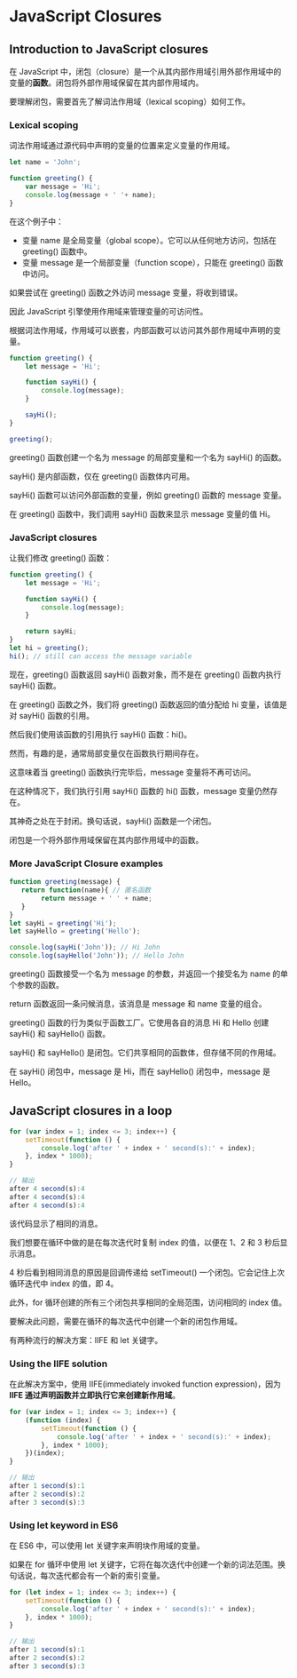 # JavaScript Closures

## Introduction to JavaScript closures

在 JavaScript 中，闭包（closure）是一个从其内部作用域引用外部作用域中的变量的**函数**。闭包将外部作用域保留在其内部作用域内。

要理解闭包，需要首先了解词法作用域（lexical scoping）如何工作。

### Lexical scoping

词法作用域通过源代码中声明的变量的位置来定义变量的作用域。

```js
let name = 'John';

function greeting() { 
    var message = 'Hi';
    console.log(message + ' '+ name);
}
```

在这个例子中：

- 变量 name 是全局变量（global scope）。它可以从任何地方访问，包括在 greeting() 函数中。
- 变量 message 是一个局部变量（function scope），只能在 greeting() 函数中访问。

如果尝试在 greeting() 函数之外访问 message 变量，将收到错误。

因此 JavaScript 引擎使用作用域来管理变量的可访问性。

根据词法作用域，作用域可以嵌套，内部函数可以访问其外部作用域中声明的变量。

```js
function greeting() {
    let message = 'Hi';

    function sayHi() {
        console.log(message);
    }

    sayHi();
}

greeting();
```

greeting() 函数创建一个名为 message 的局部变量和一个名为 sayHi() 的函数。

sayHi() 是内部函数，仅在 greeting() 函数体内可用。

sayHi() 函数可以访问外部函数的变量，例如 greeting() 函数的 message 变量。

在 greeting() 函数中，我们调用 sayHi() 函数来显示 message 变量的值 Hi。

### JavaScript closures

让我们修改 greeting() 函数：

```js
function greeting() {
    let message = 'Hi';

    function sayHi() {
        console.log(message);
    }

    return sayHi;
}
let hi = greeting();
hi(); // still can access the message variable
```

现在，greeting() 函数返回 sayHi() 函数对象，而不是在 greeting() 函数内执行 sayHi() 函数。

在 greeting() 函数之外，我们将 greeting() 函数返回的值分配给 hi 变量，该值是对 sayHi() 函数的引用。

然后我们使用该函数的引用执行 sayHi() 函数：hi()。

然而，有趣的是，通常局部变量仅在函数执行期间存在。

这意味着当 greeting() 函数执行完毕后，message 变量将不再可访问。

在这种情况下，我们执行引用 sayHi() 函数的 hi() 函数，message 变量仍然存在。

其神奇之处在于封闭。换句话说，sayHi() 函数是一个闭包。

闭包是一个将外部作用域保留在其内部作用域中的函数。

### More JavaScript Closure examples

```js
function greeting(message) {
   return function(name){ // 匿名函数
        return message + ' ' + name;
   }
}
let sayHi = greeting('Hi');
let sayHello = greeting('Hello');

console.log(sayHi('John')); // Hi John
console.log(sayHello('John')); // Hello John
```

greeting() 函数接受一个名为 message 的参数，并返回一个接受名为 name 的单个参数的函数。

return 函数返回一条问候消息，该消息是 message 和 name 变量的组合。

greeting() 函数的行为类似于函数工厂。它使用各自的消息 Hi 和 Hello 创建 sayHi() 和 sayHello() 函数。

sayHi() 和 sayHello() 是闭包。它们共享相同的函数体，但存储不同的作用域。

在 sayHi() 闭包中，message 是 Hi，而在 sayHello() 闭包中，message 是 Hello。

## JavaScript closures in a loop

```js
for (var index = 1; index <= 3; index++) {
    setTimeout(function () {
        console.log('after ' + index + ' second(s):' + index);
    }, index * 1000);
}

// 输出
after 4 second(s):4
after 4 second(s):4
after 4 second(s):4
```

该代码显示了相同的消息。

我们想要在循环中做的是在每次迭代时复制 index 的值，以便在 1、2 和 3 秒后显示消息。

4 秒后看到相同消息的原因是回调传递给 setTimeout() 一个闭包。它会记住上次循环迭代中 index 的值，即 4。

此外，for 循环创建的所有三个闭包共享相同的全局范围，访问相同的 index 值。

要解决此问题，需要在循环的每次迭代中创建一个新的闭包作用域。

有两种流行的解决方案：IIFE 和 let 关键字。

### Using the IIFE solution

在此解决方案中，使用 IIFE(immediately invoked function expression)，因为 **IIFE 通过声明函数并立即执行它来创建新作用域**。

```js
for (var index = 1; index <= 3; index++) {
    (function (index) {
        setTimeout(function () {
            console.log('after ' + index + ' second(s):' + index);
        }, index * 1000);
    })(index);
}

// 输出
after 1 second(s):1
after 2 second(s):2
after 3 second(s):3
```

### Using let keyword in ES6

在 ES6 中，可以使用 let 关键字来声明块作用域的变量。

如果在 for 循环中使用 let 关键字，它将在每次迭代中创建一个新的词法范围。换句话说，每次迭代都会有一个新的索引变量。

```js
for (let index = 1; index <= 3; index++) {
    setTimeout(function () {
        console.log('after ' + index + ' second(s):' + index);
    }, index * 1000);
}

// 输出
after 1 second(s):1
after 2 second(s):2
after 3 second(s):3
```